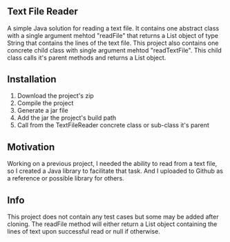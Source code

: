 # <h2>Text File Reader</h2>
A simple Java solution for reading a text file. It contains one abstract class with a single argument mehtod "readFile" that returns a List object of type String that contains the lines of the text file. This project also contains one concrete child class with single argument mehtod "readTextFile". This child class calls it's parent methods and returns a List object.

<h2>Installation</h2>
<ol>
  <li>Download the project's zip</li>
  <li>Compile the project</li>
  <li>Generate a jar file</li>
  <li>Add the jar the project's build path</li>
  <li>Call from the TextFileReader concrete class or sub-class it's parent</li>
</ol>

<h2>Motivation</h2>
Working on a previous project, I needed the ability to read from a text file, so I created a Java library to facilitate that task. And I uploaded to Github as a reference or possible library for others.

<h2>Info</h2>
This project does not contain any test cases but some may be added after cloning. The readFile method will either return a List object containing the lines of text upon successful read or null if otherwise.
